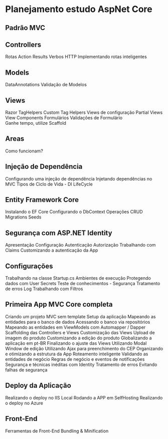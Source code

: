 # Planejamento estudo AspNet Core

## Padrão MVC

## Controllers
  Rotas
  Action Results
  Verbos HTTP
  Implementando rotas inteligentes
  
## Models
  DataAnnotations
  Validação de Modelos
  
## Views
  Razor
  TagHelpers
  Custom Tag Helpers
  Views de configuração
  Partial Views
  View Components
  Formulários
  Validações de Formulário  
  Ganhe tempo, utilize Scaffold
  
## Areas
  Como funcionam?

## Injeção de Dependência
  Configurando uma injeção de dependência
  Injetando dependências no MVC
  Tipos de Ciclo de Vida - DI LifeCycle

## Entity Framework Core
  Instalando o EF Core
  Configurando o DbContext
  Operações CRUD
  Migrations
  Seeds

## Segurança com ASP.NET Identity
  Apresentação
  Configuração
  Autenticação
  Autorização
  Trabalhando com Claims
  Customizando a autenticação da App

## Configurações
  Trabalhando na classe Startup.cs
  Ambientes de execução
  Protegendo dados com User Secrets
  Teste de conhecimentos - Segurança
  Tratamento de erros 
  Log
  Trabalhando com Filtros

## Primeira App MVC Core completa
  Criando um projeto MVC sem template
  Setup da aplicação
  Mapeando as entidades para o banco de dados
  Acessando o banco via repositórios
  Mapeando as entidades em ViewModels com Automapper / Dapper
  Scaffolding das Controllers e Views
  Customização das Views
  Upload de imagem do produto
  Customizando a edição do produto
  Globalizando a aplicação em pt-BR
  Finalizando o ajuste das Views
  Utilizando Modal Window de edição
  Utilizando Ajax para preenchimento do CEP
  Organizando e otimizando a estrutura da App
  Roteamento inteligente
  Validando as entidades de negócio
  Regras de negócio e eventos de notificações
  Segurança e técnicas inéditas com Identity
  Tratamento de erros
  Evitando falhas de segurança

## Deploy da Aplicação
  Realizando o deploy no IIS Local
  Rodando a APP em SelfHosting
  Realizando o deploy no Azure

## Front-End
  Ferramentas de Front-End
  Bundling & Minification
